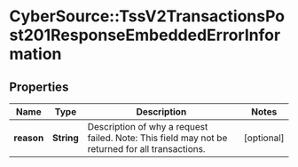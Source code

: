 # CyberSource::TssV2TransactionsPost201ResponseEmbeddedErrorInformation

## Properties
Name | Type | Description | Notes
------------ | ------------- | ------------- | -------------
**reason** | **String** | Description of why a request failed. Note: This field may not be returned for all transactions.  | [optional] 


